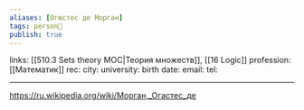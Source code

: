 ```yaml
---
aliases: [Огюстес де Морган]
tags: person👤
publish: true
---
```

links: [[510.3 Sets theory MOC|Теория множеств]], [[16 Logic]]
profession: [[Математик]]
rec:
city: 
university: 
birth date:
email:
tel:

---

https://ru.wikipedia.org/wiki/Морган,_Огастес_де